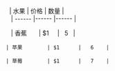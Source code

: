     | 水果        | 价格    |  数量  |   
    | ------      |------  |------  |
 
    | 香蕉        | $1      |   5    |
    
    | 苹果        | $1      |   6    |
    
    | 草莓        | $1      |   7    |   
